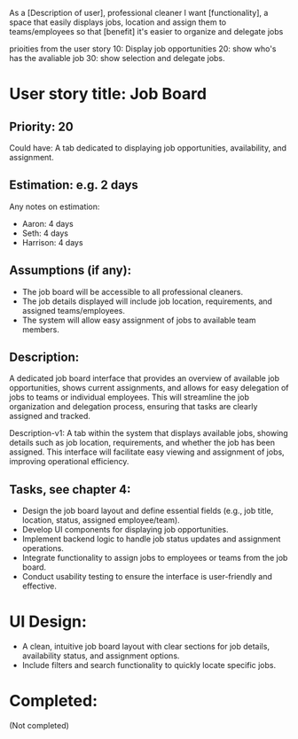 As a [Description of user], professional cleaner
I want [functionality], a space that easily displays jobs, location and assign them to teams/employees
so that [benefit] it's easier to organize and delegate jobs

prioities from the user story
10: Display job opportunities 
20: show who's has the avaliable job
30: show selection and delegate jobs.


# User story title: Job Board

## Priority: 20
Could have:
A tab dedicated to displaying job opportunities, availability, and assignment.

## Estimation: e.g. 2 days
Any notes on estimation:
* Aaron: 4 days
* Seth: 4 days
* Harrison: 4 days

## Assumptions (if any):
- The job board will be accessible to all professional cleaners.
- The job details displayed will include job location, requirements, and assigned teams/employees.
- The system will allow easy assignment of jobs to available team members.

## Description:
A dedicated job board interface that provides an overview of available job opportunities, shows current assignments, and allows for easy delegation of jobs to teams or individual employees. This will streamline the job organization and delegation process, ensuring that tasks are clearly assigned and tracked.

Description-v1:
A tab within the system that displays available jobs, showing details such as job location, requirements, and whether the job has been assigned. This interface will facilitate easy viewing and assignment of jobs, improving operational efficiency.

## Tasks, see chapter 4:
- Design the job board layout and define essential fields (e.g., job title, location, status, assigned employee/team).
- Develop UI components for displaying job opportunities.
- Implement backend logic to handle job status updates and assignment operations.
- Integrate functionality to assign jobs to employees or teams from the job board.
- Conduct usability testing to ensure the interface is user-friendly and effective.

# UI Design:
- A clean, intuitive job board layout with clear sections for job details, availability status, and assignment options.
- Include filters and search functionality to quickly locate specific jobs.

# Completed:
(Not completed)
